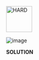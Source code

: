 <img src="https://img.shields.io/badge/HARD-darkred" alt="HARD" width="70">

![image](https://github.com/user-attachments/assets/0b3c68cf-95d1-4eb1-90dc-545d80a30b41)

**SOLUTION**

```sql

```
